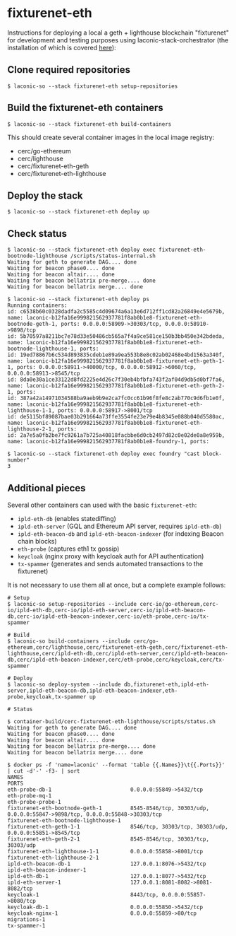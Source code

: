 # fixturenet-eth

Instructions for deploying a local a geth + lighthouse blockchain "fixturenet" for development and testing purposes using laconic-stack-orchestrator (the installation of which is covered [here](https://github.com/cerc-io/stack-orchestrator#user-mode)):

## Clone required repositories
```
$ laconic-so --stack fixturenet-eth setup-repositories
```

## Build the fixturenet-eth containers
```
$ laconic-so --stack fixturenet-eth build-containers
```
This should create several container images in the local image registry: 

* cerc/go-ethereum
* cerc/lighthouse
* cerc/fixturenet-eth-geth
* cerc/fixturenet-eth-lighthouse

## Deploy the stack
```
$ laconic-so --stack fixturenet-eth deploy up
```

## Check status

```
$ laconic-so --stack fixturenet-eth deploy exec fixturenet-eth-bootnode-lighthouse /scripts/status-internal.sh
Waiting for geth to generate DAG.... done
Waiting for beacon phase0.... done
Waiting for beacon altair.... done
Waiting for beacon bellatrix pre-merge.... done
Waiting for beacon bellatrix merge.... done

$ laconic-so --stack fixturenet-eth deploy ps
Running containers:
id: c6538b60c0328dadfa2c5585c4d09674a6a13e6d712ff1cd82a26849e4e5679b, name: laconic-b12fa16e999821562937781f8ab0b1e8-fixturenet-eth-bootnode-geth-1, ports: 0.0.0.0:58909->30303/tcp, 0.0.0.0:58910->9898/tcp
id: 5b70597a8211bc7e78d33e50486cb565a7f4a9ce581ce150b3bb450e342bdeda, name: laconic-b12fa16e999821562937781f8ab0b1e8-fixturenet-eth-bootnode-lighthouse-1, ports:
id: 19ed78867b6c534d893835cdeb1e89a9ea553b8e8c02ab02468e4bd1563a340f, name: laconic-b12fa16e999821562937781f8ab0b1e8-fixturenet-eth-geth-1-1, ports: 0.0.0.0:58911->40000/tcp, 0.0.0.0:58912->6060/tcp, 0.0.0.0:58913->8545/tcp
id: 8da0e30a1ce33122d8fd2225e4d26c7f30eb4bfbfa743f2af04d9db5d0bf7fa6, name: laconic-b12fa16e999821562937781f8ab0b1e8-fixturenet-eth-geth-2-1, ports:
id: 387a42a14971034588ba9aeb9b9e2ca7fc0cc61b96f8fe8c2ab770c9d6fb1e0f, name: laconic-b12fa16e999821562937781f8ab0b1e8-fixturenet-eth-lighthouse-1-1, ports: 0.0.0.0:58917->8001/tcp
id: de5115bf89087bae03b291664a73ffe3554fe23e79e4b8345e088b040d5580ac, name: laconic-b12fa16e999821562937781f8ab0b1e8-fixturenet-eth-lighthouse-2-1, ports:
id: 2a7e5a0fb2be7fc9261a7b725a40818facbbe6d0cb2497d82c0e02de0a8e959b, name: laconic-b12fa16e999821562937781f8ab0b1e8-foundry-1, ports:

$ laconic-so --stack fixturenet-eth deploy exec foundry "cast block-number"
3
```

## Additional pieces

Several other containers can used with the basic `fixturenet-eth`:

* `ipld-eth-db` (enables statediffing)
* `ipld-eth-server` (GQL and Ethereum API server, requires `ipld-eth-db`)
* `ipld-eth-beacon-db` and `ipld-eth-beacon-indexer` (for indexing Beacon chain blocks)
* `eth-probe` (captures eth1 tx gossip)
* `keycloak` (nginx proxy with keycloak auth for API authentication)
* `tx-spammer` (generates and sends automated transactions to the fixturenet)
	
It is not necessary to use them all at once, but a complete example follows:

```
# Setup
$ laconic-so setup-repositories --include cerc-io/go-ethereum,cerc-io/ipld-eth-db,cerc-io/ipld-eth-server,cerc-io/ipld-eth-beacon-db,cerc-io/ipld-eth-beacon-indexer,cerc-io/eth-probe,cerc-io/tx-spammer

# Build
$ laconic-so build-containers --include cerc/go-ethereum,cerc/lighthouse,cerc/fixturenet-eth-geth,cerc/fixturenet-eth-lighthouse,cerc/ipld-eth-db,cerc/ipld-eth-server,cerc/ipld-eth-beacon-db,cerc/ipld-eth-beacon-indexer,cerc/eth-probe,cerc/keycloak,cerc/tx-spammer

# Deploy
$ laconic-so deploy-system --include db,fixturenet-eth,ipld-eth-server,ipld-eth-beacon-db,ipld-eth-beacon-indexer,eth-probe,keycloak,tx-spammer up

# Status

$ container-build/cerc-fixturenet-eth-lighthouse/scripts/status.sh
Waiting for geth to generate DAG.... done
Waiting for beacon phase0.... done
Waiting for beacon altair.... done
Waiting for beacon bellatrix pre-merge.... done
Waiting for beacon bellatrix merge.... done

$ docker ps -f 'name=laconic' --format 'table {{.Names}}\t{{.Ports}}'  | cut -d'-' -f3- | sort
NAMES                                                                           PORTS
eth-probe-db-1                         0.0.0.0:55849->5432/tcp
eth-probe-mq-1
eth-probe-probe-1
fixturenet-eth-bootnode-geth-1         8545-8546/tcp, 30303/udp, 0.0.0.0:55847->9898/tcp, 0.0.0.0:55848->30303/tcp
fixturenet-eth-bootnode-lighthouse-1
fixturenet-eth-geth-1-1                8546/tcp, 30303/tcp, 30303/udp, 0.0.0.0:55851->8545/tcp
fixturenet-eth-geth-2-1                8545-8546/tcp, 30303/tcp, 30303/udp
fixturenet-eth-lighthouse-1-1          0.0.0.0:55858->8001/tcp
fixturenet-eth-lighthouse-2-1
ipld-eth-beacon-db-1                   127.0.0.1:8076->5432/tcp
ipld-eth-beacon-indexer-1
ipld-eth-db-1                          127.0.0.1:8077->5432/tcp
ipld-eth-server-1                      127.0.0.1:8081-8082->8081-8082/tcp
keycloak-1                             8443/tcp, 0.0.0.0:55857->8080/tcp
keycloak-db-1                          0.0.0.0:55850->5432/tcp
keycloak-nginx-1                       0.0.0.0:55859->80/tcp
migrations-1
tx-spammer-1
```